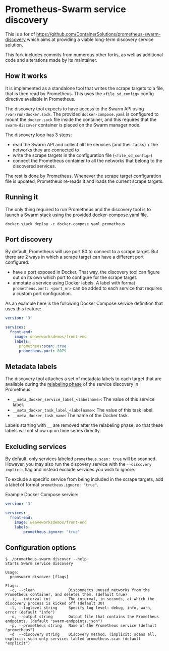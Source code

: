 # Prometheus-Swarm service discovery

This is a for of https://github.com/ContainerSolutions/prometheus-swarm-discovery which aims at providing a
viable long-term discovery service solution.

This fork includes commits from numerous other forks, as well
as additional code and alterations made by its maintainer.

## How it works

It is implemented as a standalone tool that writes the scrape targets to a file, that is then read by Prometheus. This uses the `<file_sd_config>` config
directive available in Prometheus.

The discovery tool expects to have access to the Swarm API using `/var/run/docker.sock`. The provided `docker-compose.yaml`
is configured to mount the `docker.sock` file inside the container, and this requires that the `swarm-discover` container
is placed on the Swarm manager node.

The discovery loop has 3 steps:

- read the Swarm API and collect all the services (and their tasks) + the networks they are connected to
- write the scrape targets in the configuration file (`<file_sd_config>`)
- connect the Prometheus container to all the networks that belong to the discovered services.

The rest is done by Prometheus. Whenever the scrape target configuration file is updated, Prometheus re-reads it and loads the current scrape targets.

## Running it

The only thing required to run Prometheus and the discovery tool is to launch a Swarm stack using the provided docker-compose.yaml
file.

```shell
docker stack deploy -c docker-compose.yaml prometheus
```

## Port discovery

By default, Prometheus will use port 80 to connect to a scrape target. But there are 2 ways in which a scrape target can have a different port configured:

- have a port exposed in Docker. That way, the discovery tool can figure out on its own which port to configure for the scrape target.
- annotate a service using Docker labels. A label with format `prometheus.port: <port_nr>` can be added to each service that requires a custom port configuration.

As an example here is the following Docker Compose service definition that uses this feature:

```yaml
version: '3'

services:
  front-end:
    image: weaveworksdemos/front-end
    labels:
      prometheus:scan: true
      prometheus.port: 8079
```

## Metadata labels

The discovery tool attaches a set of metadata labels to each target that are available during the [relabeling phase](https://prometheus.io/docs/operating/configuration/#<relabel_config>) of the service discovery in Prometheus:

- `__meta_docker_service_label_<labelname>`: The value of this service label.
- `__meta_docker_task_label_<labelname>`: The value of this task label.
- `__meta_docker_task_name`: The name of the Docker task.

Labels starting with `__` are removed after the relabeling phase, so that these labels will not show up on time series directly.

## Excluding services

By default, only services labeled `prometheus.scan: true` will be
scanned. However, you may also run the discovery service with the
`--discovery implicit` flag and instead exclude services you wish to
ignore.

To exclude a specific service from being included in the scrape targets, add a label of format `prometheus.ignore: "true"`.

Example Docker Compose service:

```yaml
version: '3'

services:
  front-end:
    image: weaveworksdemos/front-end
    labels:
        prometheus.ignore: "true"
```

## Configuration options

```shell
$ ./prometheus-swarm discover --help
Starts Swarm service discovery

Usage:
  promswarm discover [flags]

Flags:
  -c, --clean               Disconnects unused networks from the Prometheus container, and deletes them. (default true)
  -i, --interval int        The interval, in seconds, at which the discovery process is kicked off (default 30)
  -l, --loglevel string     Specify log level: debug, info, warn, error (default "info")
  -o, --output string       Output file that contains the Prometheus endpoints. (default "swarm-endpoints.json")
  -p, --prometheus string   Name of the Prometheus service (default "prometheus")
  -d  --discovery string    Discovery method. (implicit: scans all, explicit: scan only services labled prometheus.scan (default "explicit")
```
